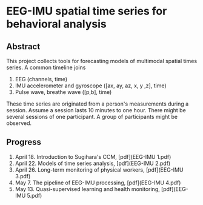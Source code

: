 # EEG-IMU spatial time series for behavioral analysis 
## Abstract 
This project collects tools for forecasting models of multimodal spatial times series. A common timeline joins 
1. EEG (channels, time)
2. IMU accelerometer and gyroscope ([ax, ay, az, x, y ,z], time)
3. Pulse wave, breathe wave ([p,b], time)
   
These time series are originated from a person's measurements during a session. Assume a session lasts 10 minutes to one hour. There might be several sessions of one participant. A group of participants might be observed.
## Progress
1. April 18. Introduction to Sugihara's CCM, [pdf](EEG-IMU 1.pdf)
2. April 22. Models of time series analysis, [pdf](EEG-IMU 2.pdf)
3. April 26. Long-term monitoring of physical workers, [pdf](EEG-IMU 3.pdf)
4. May 7. The pipeline of EEG-IMU processing, [pdf](EEG-IMU 4.pdf)
5. May 13. Quasi-supervised learning and health monitoring, [pdf](EEG-IMU 5.pdf)

